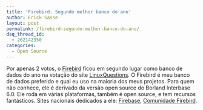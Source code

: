 ```yaml
---
title: 'Firebird: Segundo melhor banco do ano'
author: Erick Sasse
layout: post
permalink: /firebird-segundo-melhor-banco-do-ano/
dsq_thread_id:
  - 262142350
categories:
  - Open Source
---
```

Por apenas 2 votos, o [Firebird][1] ficou em segundo lugar como banco de dados do ano na vota&ccedil;&atilde;o do site [LinuxQuestions][2]. O Firebird &eacute; meu banco de dados preferido e qual eu uso na maioria dos meus projetos. Para quem n&atilde;o conhece, ele &eacute; derivado da vers&atilde;o open source do Borland Interbase 6.0. Ele roda em v&aacute;rias plataformas, tamb&eacute;m &eacute; open source, e tem recursos fant&aacute;sticos. Sites nacionais dedicados a ele: [Firebase][3], [Comunidade Firebird][4].

 [1]: http://www.firebirdsql.com/
 [2]: http://www.linuxquestions.org/questions/showthread.php?s=&#038;threadid=116360&#038;perpage=15&#038;pagenumber=1
 [3]: http://www.firebase.com.br/
 [4]: http://www.comunidade-firebird.org/